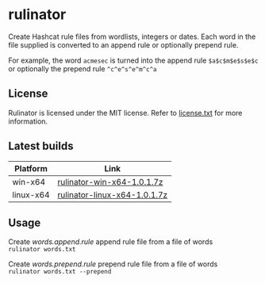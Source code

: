 # rulinator
Create Hashcat rule files from wordlists, integers or dates. Each word in the file supplied is converted to an append rule or optionally prepend rule.

For example, the word `acmesec` is turned into the append rule `$a$c$m$e$s$e$c` or optionally the prepend rule `^c^e^s^e^m^c^a`

## License
Rulinator is licensed under the MIT license. Refer to [license.txt](https://github.com/metacrackorg/metacrack/blob/main/LICENSE) for more information.

## Latest builds 

| Platform | Link |
| --- | --- |
| win-x64 | [rulinator-win-x64-1.0.1.7z](https://github.com/acmesecorg/rulinator/raw/main/Rulinator/Builds/rulinator-win-x64-1.0.1.7z)|
| linux-x64 | [rulinator-linux-x64-1.0.1.7z](https://github.com/acmesecorg/rulinator/raw/main/Rulinator/Builds/rulinator-linux-x64-1.0.1.7z)|
  
## Usage

Create *words.append.rule* append rule file from a file of words<br>
`rulinator words.txt`

Create *words.prepend.rule* prepend rule file from a file of words<br>
`rulinator words.txt --prepend`
